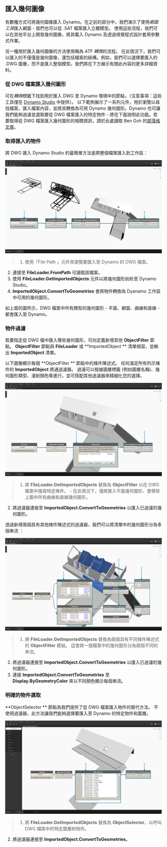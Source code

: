 

## 匯入幾何圖像

有數種方式可將幾何圖像匯入 Dynamo。在之前的部分中，我們演示了使用*網面工具*匯入網面 - 我們也可以從 .SAT 檔案匯入立體模型。 使用這些流程，我們可以在其他平台上開發幾何圖像，將其載入 Dynamo 及透過視覺程式設計套用參數式作業。

另一種用於匯入幾何圖像的方法使用稱為 *ATF 轉換*的流程。 在此情況下，我們可以匯入的不僅僅是幾何圖像，還包括檔案的結構。例如，我們可以選擇要匯入的 .DWG 圖層，而不是匯入整個模型。我們將在下方展示有關此內容的更多詳細資料。

### 從 DWG 檔案匯入幾何圖形

可在*轉換*標籤下找到用於匯入 DWG 至 Dynamo 環境中的節點，（注意事項：這些工具僅在 [Dynamo Studio](http://www.autodesk.com/products/dynamo-studio/overview) 中提供）。 以下範例展示了一系列元件，用於瀏覽以尋找檔案，匯入檔案內容，並將其轉換為可用 Dynamo 幾何圖形。Dynamo 也可讓我們能夠過濾並選取要從 DWG 檔案匯入的特定物件 - 將在下面說明此功能。若要取得從 DWG 檔案匯入幾何圖形的相關資訊，請於此處讀取 Ben Goh 的[部落格文章](http://dynamobim.org/dwg-import-in-dynamo-studio-0-9-1/)。

### 取得匯入的物件

將 DWG 匯入 Dynamo Studio 的最簡單方法是將整個檔案匯入到工作區：

![GetImportedObjects](images/5-8/GetImportedObjects.jpg)

> 1. 使用「File Path 」元件來瀏覽要匯入至 Dynamo 的 DWG 檔案。
2. 連接至 **FileLoader.FromPath** 可讀取該檔案。
3. 使用 **FileLoader.GetImportedObjects** 元件以將幾何圖形剖析至 Dynamo Studio。
4. **ImportedObject.ConvertToGeometries** 會將物件轉換為 Dyanamo 工作區中可用的幾何圖形。

如上面的圖所示，DWG 檔案中所有類型的幾何圖形 - 平面、網面、曲線和直線 - 都會匯入至 Dynamo。

### 物件過濾

若要指定從 DWG 檔中匯入哪些幾何圖形，可向定義新增其他 **ObjectFilter** 節點。 **ObjectFilter** 節點與 **FileLoader** 或 **ImportedObject ** 清單相容，並輸出 **ImportedObject** 清單。

以下圖像顯示每個 **ObjectFilter ** 節點中的條件陳述式。 任何滿足所有列示條件的 **ImportedObject** 將通過濾器。 過濾可以根據圖層標籤 (例如圖層名稱)、幾何圖形類型、漫射顏色等進行，並可搭配其他過濾器來精細化您的選擇。

![ObjectFilter1](images/5-8/ObjectFilter01.jpg)

> 1. 將 **FileLoader.GetImportedObjects** 替換為 **ObjectFilter** 以在 DWG 檔案中搜尋特定條件。 - 在此情況下，僅將匯入平面幾何圖形，會移除上圖中所有曲線和直線幾何圖形。
2. 將過濾器連接至 **ImportedObject.ConvertToGeometries** 以匯入已過濾的幾何圖形。

透過新增兩個具有其他條件陳述式的過濾器，我們可以將清單中的幾何圖形分為多個串流 ：

![ObjectFilter2](images/5-8/ObjectFilter02.jpg)

> 1. 將 **FileLoader.GetImportedObjects** 替換為兩個具有不同條件陳述式的 **ObjectFilter** 模組。 這會將一個檔案中的幾何圖形分為兩個不同的串流。
2. 將過濾器連接至 **ImportedObject.ConvertToGeometries** 以匯入已過濾的幾何圖形。
3. 連接 **ImportedObject.ConvertToGeometries** 至 **Display.ByGeometryColor** 來以不同顏色顯示每個串流。

### 明確的物件選取

**ObjectSelector ** 節點為我們提供了從 DWG 檔案匯入物件的替代方法。 不使用過濾器，此方法讓我們能夠選擇要匯入至 Dynamo 的特定物件和圖層。

![點到曲線](images/5-8/ObjectSelector.jpg)

> 1. 將 **FileLoader.GetImportedObjects** 替換為 **ObjectSelector**，以呼叫 DWG 檔案中的特定圖層和物件。
2. 將過濾器連接至 **ImportedObject.ConvertToGeometries**。

